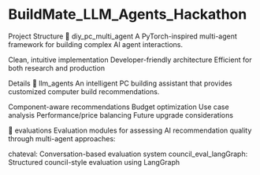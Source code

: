 # BuildMate_LLM_Agents_Hackathon
Project Structure
📁 diy_pc_multi_agent
A PyTorch-inspired multi-agent framework for building complex AI agent interactions.

Clean, intuitive implementation
Developer-friendly architecture
Efficient for both research and production


Details
📁 llm_agents
An intelligent PC building assistant that provides customized computer build recommendations.

Component-aware recommendations
Budget optimization
Use case analysis
Performance/price balancing
Future upgrade considerations


📁 evaluations
Evaluation modules for assessing AI recommendation quality through multi-agent approaches:

chateval: Conversation-based evaluation system
council_eval_langGraph: Structured council-style evaluation using LangGraph